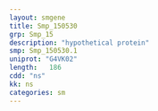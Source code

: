 ```yaml
---
layout: smgene
title: Smp_150530
grp: Smp_15
description: "hypothetical protein"
smp: Smp_150530.1
uniprot: "G4VK02"
length:   186
cdd: "ns"
kk: ns
categories: sm
---
```

